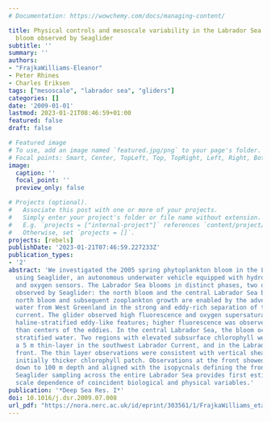 ```yaml
---
# Documentation: https://wowchemy.com/docs/managing-content/

title: Physical controls and mesoscale variability in the Labrador Sea spring phytoplankton
  bloom observed by Seaglider
subtitle: ''
summary: ''
authors:
- "FrajkaWilliams-Eleanor"
- Peter Rhines
- Charles Eriksen
tags: ["mesoscale", "labrador sea", "gliders"]
categories: []
date: '2009-01-01'
lastmod: 2023-01-21T08:46:59+01:00
featured: false
draft: false

# Featured image
# To use, add an image named `featured.jpg/png` to your page's folder.
# Focal points: Smart, Center, TopLeft, Top, TopRight, Left, Right, BottomLeft, Bottom, BottomRight.
image:
  caption: ''
  focal_point: ''
  preview_only: false

# Projects (optional).
#   Associate this post with one or more of your projects.
#   Simply enter your project's folder or file name without extension.
#   E.g. `projects = ["internal-project"]` references `content/project/deep-learning/index.md`.
#   Otherwise, set `projects = []`.
projects: [rebels]
publishDate: '2023-01-21T07:46:59.227233Z'
publication_types:
- '2'
abstract: 'We investigated the 2005 spring phytoplankton bloom in the Labrador Sea
  using Seaglider, an autonomous underwater vehicle equipped with hydrographic, bio-optical
  and oxygen sensors. The Labrador Sea blooms in distinct phases, two of which were
  observed by Seaglider: the north bloom and the central Labrador Sea bloom. The dominant
  north bloom and subsequent zooplankton growth are enabled by the advection of low-salinity
  water from West Greenland in the strong and eddy-rich separation of the boundary
  current. The glider observed high fluorescence and oxygen supersaturation within
  haline-stratified eddy-like features; higher fluorescence was observed at the edges
  than centers of the eddies. In the central Labrador Sea, the bloom occurred in thermally
  stratified water. Two regions with elevated subsurface chlorophyll were also observed:
  a 5 m thin-layer in the southwest Labrador Current, and in the Labrador shelf-break
  front. The thin layer observations were consistent with vertical shearing of an
  initially thicker chlorophyll patch. Observations at the front showed high fluorescence
  down to 100 m depth and aligned with the isopycnals defining the front. The high-resolution
  Seaglider sampling across the entire Labrador Sea provides first estimates of the
  scale dependence of coincident biological and physical variables.'
publication: '*Deep Sea Res. I*'
doi: 10.1016/j.dsr.2009.07.008
url_pdf: "https://nora.nerc.ac.uk/id/eprint/303561/1/FrajkaWilliams_etal_dsr2009.pdf"
---
```

